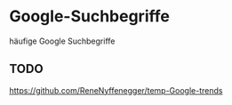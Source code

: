 # Google-Suchbegriffe
häufige Google Suchbegriffe

## TODO

https://github.com/ReneNyffenegger/temp-Google-trends
